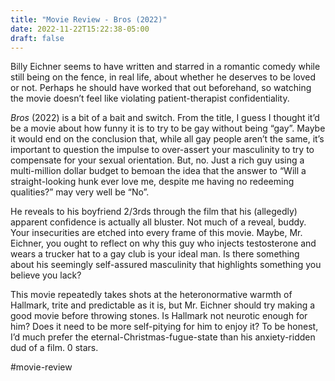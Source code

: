 ```yaml
---
title: "Movie Review - Bros (2022)"
date: 2022-11-22T15:22:38-05:00
draft: false
---
```

Billy Eichner seems to have written and starred in a romantic comedy while still being on the fence, in real life, about whether he deserves to be loved or not. Perhaps he should have worked that out beforehand, so watching the movie doesn’t feel like violating patient-therapist confidentiality. 

_Bros_ (2022) is a bit of a bait and switch. From the title, I guess I thought it’d be a movie about how funny it is to try to be gay without being “gay”. Maybe it would end on the conclusion that, while all gay people aren’t the same, it’s important to question the impulse to over-assert your masculinity to try to compensate for your sexual orientation. But, no. Just a rich guy using a multi-million dollar budget to bemoan the idea that the answer to “Will a straight-looking hunk ever love me, despite me having no redeeming qualities?” may very well be “No”.

He reveals to his boyfriend 2/3rds through the film that his (allegedly) apparent confidence is actually all bluster. Not much of a reveal, buddy. Your insecurities are etched into every frame of this movie. Maybe, Mr. Eichner, you ought to reflect on why this guy who injects testosterone and wears a trucker hat to a gay club is your ideal man. Is there something about his seemingly self-assured masculinity that highlights something you believe you lack?

This movie repeatedly takes shots at the heteronormative warmth of Hallmark, trite and predictable as it is, but Mr. Eichner should try making a good movie before throwing stones. Is Hallmark not neurotic enough for him? Does it need to be more self-pitying for him to enjoy it? To be honest, I’d much prefer the eternal-Christmas-fugue-state than his anxiety-ridden dud of a film. 0 stars.

#movie-review
